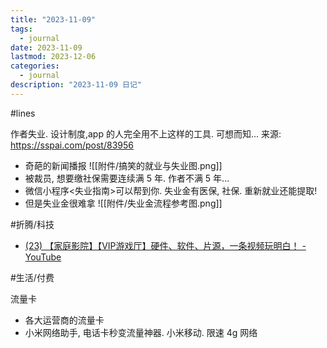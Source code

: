```yaml
---
title: "2023-11-09"
tags:
  - journal
date: 2023-11-09
lastmod: 2023-12-06
categories:
  - journal
description: "2023-11-09 日记"
---
```


#lines

作者失业. 设计制度,app 的人完全用不上这样的工具. 可想而知... 来源: https://sspai.com/post/83956

- 奇葩的新闻播报 ![[附件/搞笑的就业与失业图.png]]
- 被裁员, 想要缴社保需要连续满 5 年. 作者不满 5 年...
- 微信小程序<失业指南>可以帮到你. 失业金有医保, 社保. 重新就业还能提取!
- 但是失业金很难拿 ![[附件/失业金流程参考图.png]]

#折腾/科技

- [(23) 【家庭影院】【VIP游戏厅】硬件、软件、片源，一条视频玩明白！ - YouTube](https://www.youtube.com/watch?v=NXMzo4NZtfg)

#生活/付费

流量卡

- 各大运营商的流量卡
- 小米网络助手, 电话卡秒变流量神器. 小米移动.  限速 4g 网络
